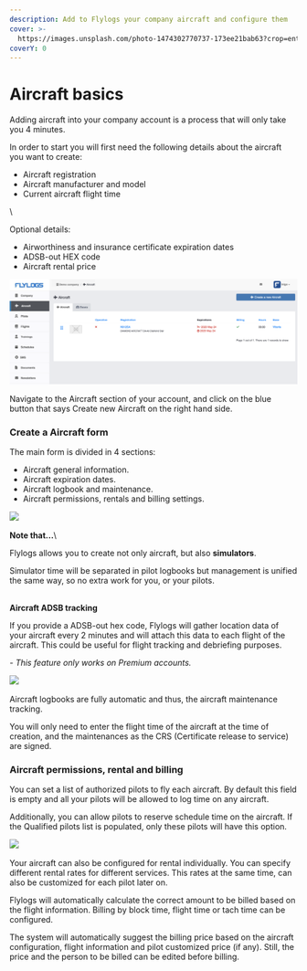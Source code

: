 ```yaml
---
description: Add to Flylogs your company aircraft and configure them
cover: >-
  https://images.unsplash.com/photo-1474302770737-173ee21bab63?crop=entropy&cs=tinysrgb&fm=jpg&ixid=MnwxOTcwMjR8MHwxfHNlYXJjaHw0fHxqZXR8ZW58MHx8fHwxNjc0NTg4NDY3&ixlib=rb-4.0.3&q=80
coverY: 0
---
```


# Aircraft basics

Adding aircraft into your company account is a process that will only take you 4 minutes.

In order to start you will first need the following details about the aircraft you want to create:

* Aircraft registration
* Aircraft manufacturer and model
* Current aircraft flight time

\


Optional details:

* Airworthiness and insurance certificate expiration dates
* ADSB-out HEX code
* Aircraft rental price

![](<../.gitbook/assets/image (6).png>)





Navigate to the Aircraft section of your account, and click on the blue button that says Create new Aircraft on the right hand side.&#x20;

### Create a Aircraft form

The main form is divided in 4 sections:

* Aircraft general information.
* Aircraft expiration dates.
* Aircraft logbook and maintenance.
* Aircraft permissions, rentals and billing settings.

![](https://tawk.link/61f94bae9bd1f31184da67e3/kb/attachments/jGOpVt\_GmE.png)

**Note that...**\


Flylogs allows you to create not only aircraft, but also **simulators**.

Simulator time will be separated in pilot logbooks but management is unified the same way, so no extra work for you, or your pilots.

\
**Aircraft ADSB tracking**

If you provide a ADSB-out hex code, Flylogs will gather location data of your aircraft every 2 minutes and will attach this data to each flight of the aircraft. This could be useful for flight tracking and debriefing purposes.

_- This feature only works on Premium accounts._

![](https://tawk.link/61f94bae9bd1f31184da67e3/kb/attachments/de7vLokV6D.png)

Aircraft logbooks are fully automatic and thus, the aircraft maintenance tracking.

You will only need to enter the flight time of the aircraft at the time of creation, and the maintenances as the CRS (Certificate release to service) are signed.



### Aircraft permissions, rental and billing

You can set a list of authorized pilots to fly each aircraft. By default this field is empty and all your pilots will be allowed to log time on any aircraft.

Additionally, you can allow pilots to reserve schedule time on the aircraft. If the Qualified pilots list is populated, only these pilots will have this option.

![](https://tawk.link/61f94bae9bd1f31184da67e3/kb/attachments/EzxeAYJNWQ.png)

Your aircraft can also be configured for rental individually. You can specify different rental rates for different services. This rates at the same time, can also be customized for each pilot later on.

Flylogs will automatically calculate the correct amount to be billed based on the flight information. Billing by block time, flight time or tach time can be configured.

The system will automatically suggest the billing price based on the aircraft configuration, flight information and pilot customized price (if any).   Still, the price and the person to be billed can be edited before billing.
